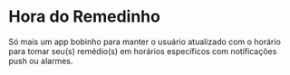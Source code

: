 # Hora do Remedinho
Só mais um app bobinho para manter o usuário atualizado com o horário para tomar seu(s) remédio(s) em horários específicos com notificações push ou alarmes.

